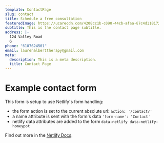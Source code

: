```yaml
---
template: ContactPage
slug: contact
title: Schedule a free consultation
featuredImage: https://ucarecdn.com/4208cc1b-c090-44cb-afaa-87c4d1181721/
subtitle: This is the contact page subtitle.
address: |-
  124 Valley Road
  G
phone: "6107624501"
email: laurenalberttherapy@gmail.com
meta:
  description: This is a meta description.
  title: Contact Page
---
```


# Example contact form

This form is setup to use Netlify's form handling:

- the form action is set to the current absolute url: `action: '/contact/'`
- a name attribute is sent with the form's data `'form-name': 'Contact'`
- netlify data attributes are added to the form `data-netlify data-netlify-honeypot`

Find out more in the [Netlify Docs](https://www.netlify.com/docs/form-handling/).

